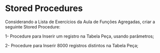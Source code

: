 # Stored Procedures

Considerando a Lista de Exercícios da Aula de Funções Agregadas, criar a seguinte Stored Procedure:
 
1- Procedure para Inserir um registro na Tabela Peça, usando parâmetros;
 
2- Procedure para Inserir 8000 registros distintos na Tabela Peça;
 